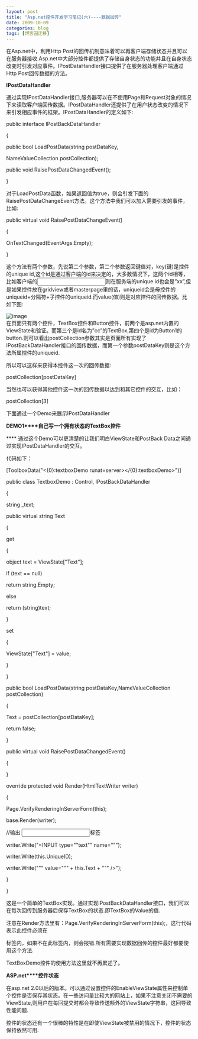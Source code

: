 ```yaml
---
layout: post
title: "Asp.net控件开发学习笔记(六)----数据回传"
date: 2009-10-09
categories: blog
tags: [博客园迁移]
---
```


在Asp.net中，利用Http Post的回传机制意味着可以再客户端存储状态并且可以在服务器接收.Asp.net中大部分控件都提供了存储自身状态的功能并且在自身状态改变时引发对应事件。IPostDataHandler接口提供了在服务器处理客户端通过Http Post回传数据的方法。

**IPostDataHandler**

通过实现IPostDataHandler接口,服务器可以在不使用Page和Request对象的情况下来读取客户端回传数据。IPostDataHandler还提供了在用户状态改变的情况下来引发相应事件的框架。IPostDataHandler的定义如下:

public interface IPostBackDataHandler

\{

public bool LoadPostData\(string postDataKey,

NameValueCollection postCollection\);

public void RaisePostDataChangedEvent\(\);

\}

对于LoadPostData函数，如果返回值为true，则会引发下面的RaisePostDataChangeEvent方法。这个方法中我们可以加入需要引发的事件，比如:

public virtual void RaisePostDataChangeEvent\(\)

\{

OnTextChanged\(EventArgs.Empty\);

\}

这个方法有两个参数，先说第二个参数，第二个参数返回键值对，key\(键\)是控件的unique id,这个id是通过客户端的id来决定的，大多数情况下，这两个id相等，比如客户端的<input id=”xx” runat=”server” />则在服务端的unique id也会是”xx”,但是如果控件放在gridview或者masterpage里的话，uniqueid会是母控件的uniqueid+分隔符+子控件的uniqueid.而value\(值\)则是对应控件的回传数据。比如下图:  


  
![image](https://cdn.jsdelivr.net/gh/careyson/careyson.github.io@main/assets/images/2009-10-09-asp-net/asp-net-6-1.jpg)   
在页面只有两个控件，TextBox控件和Button控件，前两个是asp.net内置的ViewState和验证。而第三个是id名为”cc”的TextBox,第四个是id为Button1的button.则可以看出postCollection参数其实是页面所有实现了IPostBackDataHandler接口的回传数据，而第一个参数postDataKey则是这个方法所属控件的uniqueid.

所以可以这样来获得本控件这一次的回传数据:

postCollection\[postDataKey\]

当然也可以获得其他控件这一次的回传数据以达到和其它控件的交互，比如：

postCollection\[3\]

下面通过一个Demo来展示IPostDataHandler

**DEMO1****自己写一个拥有状态的TextBox控件**

**** 通过这个Demo可以更清楚的让我们明白ViewState和PostBack Data之间通过实现IPostDataHandler的交互。

代码如下：

\[ToolboxData\("<\{0\}:textboxDemo runat=server></\{0\}:textboxDemo>"\)\]

public class TextboxDemo : Control, IPostBackDataHandler

\{

string \_text;

public virtual string Text

\{

get

\{

object text = ViewState\["Text"\];

if \(text == null\)

return string.Empty;

else

return \(string\)text;

\}

set

\{

ViewState\["Text"\] = value;

\}

\}

public bool LoadPostData\(string postDataKey,NameValueCollection postCollection\)

\{

Text = postCollection\[postDataKey\];

return false;

\}

public virtual void RaisePostDataChangedEvent\(\)

\{

\}

override protected void Render\(HtmlTextWriter writer\)

\{

Page.VerifyRenderingInServerForm\(this\);

base.Render\(writer\);

//输出 <INPUT type="text">标签

writer.Write\("<INPUT type=""text"" name="""\);

writer.Write\(this.UniqueID\);

writer.Write\(""" value=""" \+ this.Text + """ />"\);

\}

\}

这是一个简单的TextBox实现。通过实现IPostBackDataHandler接口，我们可以在每次回传到服务器后保存TextBox的状态.即TextBox的Value的值.

注意在Render方法里有：Page.VerifyRenderingInServerForm\(this\);，这行代码表示此控件必须在<form>标签内，如果不在此标签内，则会报错.所有需要实现数据回传的控件最好都要使用这个方法.

TextBoxDemo控件的使用方法这里就不再累述了。

**ASP.net****控件状态**

在asp.net 2.0以后的版本。可以通过设置控件的EnableViewState属性来控制单个控件是否保存其状态。在一些访问量比较大的网站上，如果不注意关闭不需要的ViewState,则用户在每回提交时都会导致传送额外的ViewState字符串，这回导致性能问题.

控件的状态还有一个很棒的特性是在即使ViewState被禁用的情况下，控件的状态保持依然可用.
